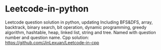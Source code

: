 # Leetcode-in-python
Leetcode question solution in python, updating
Including BFS&DFS, array, backtrack, binary search, bit operation, dynamic programming, greedy algorithm, hashtable, heap, linked list, string and tree.
Named with question number and question name.
Cpp solution: https://github.com/JinLexuan/Leetcode-in-cpp  
